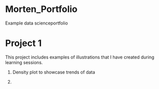 # Morten_Portfolio
Example data scienceportfolio

# Project 1
This project includes examples of illustrations that I have created during learning sessions. 
1. Density plot to showcase trends of data

2. 
